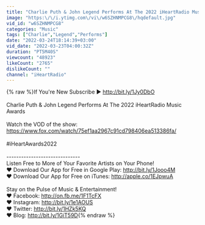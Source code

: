 ```yaml
---
title: "Charlie Puth & John Legend Performs At The 2022 iHeartRadio Music Awards"
image: "https:\/\/i.ytimg.com\/vi\/w6SZHNMPCG8\/hqdefault.jpg"
vid_id: "w6SZHNMPCG8"
categories: "Music"
tags: ["Charlie","Legend","Performs"]
date: "2022-03-24T18:14:39+03:00"
vid_date: "2022-03-23T04:00:32Z"
duration: "PT5M40S"
viewcount: "48923"
likeCount: "2765"
dislikeCount: ""
channel: "iHeartRadio"
---
```

{% raw %}If You're New Subscribe ► <a rel="nofollow" target="blank" href="http://bit.ly/1Jy0DbO">http://bit.ly/1Jy0DbO</a><br /><br />Charlie Puth &amp; John Legend Performs At The 2022 iHeartRadio Music Awards<br /><br />Watch the VOD of the show: <a rel="nofollow" target="blank" href="https://www.fox.com/watch/75ef1aa2967c91cd798406ea513386fa/">https://www.fox.com/watch/75ef1aa2967c91cd798406ea513386fa/</a><br /><br />#iHeartAwards2022<br /><br />------------------------------<br />Listen Free to More of Your Favorite Artists on Your Phone!<br />♥ Download Our App for Free in Google Play: <a rel="nofollow" target="blank" href="http://bit.ly/1Jooo4M">http://bit.ly/1Jooo4M</a><br />♥ Download Our App for Free on iTunes: <a rel="nofollow" target="blank" href="http://apple.co/1EJpwuA">http://apple.co/1EJpwuA</a><br /><br />Stay on the Pulse of Music &amp; Entertainment!<br />♥ Facebook: <a rel="nofollow" target="blank" href="http://on.fb.me/1F1TcFX">http://on.fb.me/1F1TcFX</a><br />♥ Instagram: <a rel="nofollow" target="blank" href="http://bit.ly/1e1AOUS">http://bit.ly/1e1AOUS</a><br />♥ Twitter: <a rel="nofollow" target="blank" href="http://bit.ly/1HZk5KQ">http://bit.ly/1HZk5KQ</a><br />♥ Blog: <a rel="nofollow" target="blank" href="http://bit.ly/1GiT59D">http://bit.ly/1GiT59D</a>{% endraw %}
